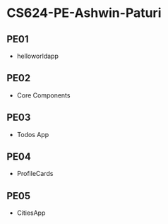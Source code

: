 # CS624-PE-Ashwin-Paturi

## PE01 
- helloworldapp

## PE02 
- Core Components

## PE03
- Todos App

## PE04
- ProfileCards

## PE05
- CitiesApp
